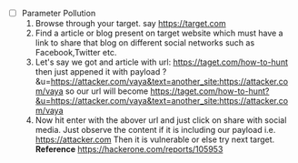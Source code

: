 - [ ] Parameter Pollution
	1. Browse through your target.
	  say https://target.com
	2. Find a article or blog present on target website which must have a link to share that blog on different social networks such as Facebook,Twitter etc.
	3. Let's say we got and article with url:
	  https://taget.com/how-to-hunt then just appened it with payload 
	  ?&u=https://attacker.com/vaya&text=another_site:https://attacker.com/vaya
	  so our url will become 
	  https://taget.com/how-to-hunt?&u=https://attacker.com/vaya&text=another_site:https://attacker.com/vaya
	4. Now hit enter with the abover url and just click on share with social media.
	  Just observe the content if it is including our payload i.e. https://attacker.com
	  Then it is vulnerable or else try next target.
	 **Reference**
	 https://hackerone.com/reports/105953